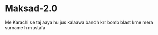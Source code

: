# Maksad-2.0
Me Karachi se taj aaya hu jus kalaawa bandh krr bomb blast krne mera surname h mustafa
